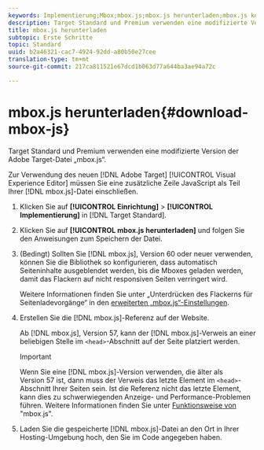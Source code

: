 ```yaml
---
keywords: Implementierung;Mbox;mbox.js;mbox.js herunterladen;mbox.js konfigurieren
description: Target Standard und Premium verwenden eine modifizierte Version der Adobe Target-Datei „mbox.js“.
title: mbox.js herunterladen
subtopic: Erste Schritte
topic: Standard
uuid: b2a46321-cac7-4924-92dd-a80b50e27cee
translation-type: tm+mt
source-git-commit: 217ca811521e67dcd1b063d77a644ba3ae94a72c

---
```



# mbox.js herunterladen{#download-mbox-js}

Target Standard und Premium verwenden eine modifizierte Version der Adobe Target-Datei „mbox.js“.

Zur Verwendung des neuen [!DNL Adobe Target] [!UICONTROL  Visual Experience Editor] müssen Sie eine zusätzliche Zeile JavaScript als Teil Ihrer [!DNL mbox.js]-Datei einschließen.

1. Klicken Sie auf **[!UICONTROL Einrichtung]** &gt; **[!UICONTROL Implementierung]** in [!DNL Target Standard].
1. Klicken Sie auf **[!UICONTROL mbox.js herunterladen]** und folgen Sie den Anweisungen zum Speichern der Datei.
1. (Bedingt) Sollten Sie [!DNL mbox.js], Version 60 oder neuer verwenden, können Sie die Bibliothek so konfigurieren, dass automatisch Seiteninhalte ausgeblendet werden, bis die Mboxes geladen werden, damit das Flackern auf nicht responsiven Seiten verringert wird.

   Weitere Informationen finden Sie unter „Unterdrücken des Flackerns für Seitenladevorgänge“ in den [erweiterten „mbox.js“-Einstellungen](../../../c-implementing-target/c-implementing-target-for-client-side-web/t-mbox-download/advanced-mboxjs-settings.md#reference_A9C8DAC6DF7743EDBCF1D71F8F20843C).

1. Erstellen Sie die [!DNL mbox.js]-Referenz auf der Website.

   Ab [!DNL mbox.js], Version 57, kann der [!DNL mbox.js]-Verweis an einer beliebigen Stelle im `<head>`-Abschnitt auf der Seite platziert werden.

   >[!IMPORTANT]
   >
   >Wenn Sie eine [!DNL mbox.js]-Version verwenden, die älter als Version 57 ist, dann muss der Verweis das letzte Element im `<head>`-Abschnitt Ihrer Seiten sein. Ist die Referenz nicht das letzte Element, kann dies zu schwerwiegenden Anzeige- und Performance-Problemen führen. Weitere Informationen finden Sie unter [Funktionsweise von](/help/c-implementing-target/c-implementing-target-for-client-side-web/t-mbox-download/mbox-technical.md) "mbox.js".

1. Laden Sie die gespeicherte [!DNL mbox.js]-Datei an den Ort in Ihrer Hosting-Umgebung hoch, den Sie im Code angegeben haben.
